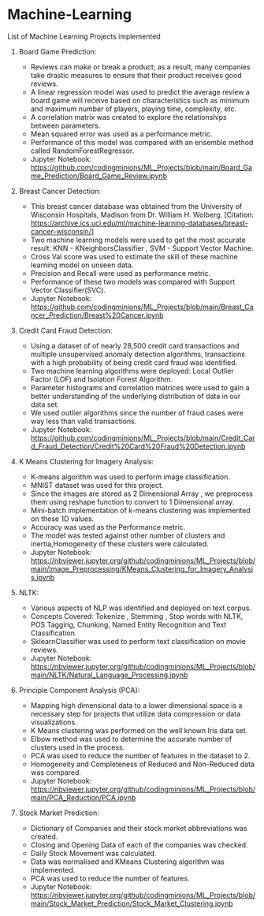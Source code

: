 # Machine-Learning
List of Machine Learning Projects implemented

1. Board Game Prediction:
    * Reviews can make or break a product; as a result, many companies take drastic measures to ensure that their product receives good reviews. 
    * A linear regression model was used to predict the average review a board game will receive based on characteristics such as minimum and maximum number of players, playing time, complexity, etc.
    * A correlation matrix was created to explore the relationships between parameters.
    * Mean squared error was used as a performance metric.
    * Performance of this model was compared with an ensemble method called RandomForestRegressor.
    * Jupyter Notebook: https://github.com/codingminions/ML_Projects/blob/main/Board_Game_Prediction/Board_Game_Review.ipynb

2. Breast Cancer Detection:
    * This breast cancer database was obtained from the University of Wisconsin Hospitals, Madison from Dr. William H. Wolberg. [Citation: https://archive.ics.uci.edu/ml/machine-learning-databases/breast-cancer-wisconsin/]
    * Two machine learning models were used to get the most accurate result: KNN - KNeighborsClassifier , SVM - Support Vector Machine.
    * Cross Val score was used to estimate the skill of these machine learning model on unseen data. 
    * Precision and Recall were used as performance metric.
    * Performance of these two models was compared with Support Vector Classifier(SVC).
    * Jupyter Notebook: https://github.com/codingminions/ML_Projects/blob/main/Breast_Cancer_Prediction/Breast%20Cancer.ipynb

3. Credit Card Fraud Detection:
    * Using a dataset of of nearly 28,500 credit card transactions and multiple unsupervised anomaly detection algorithms, transactions with a high probability of being credit card fraud was identified.
    * Two machine learning algorithms were deployed: Local Outlier Factor (LOF) and Isolation Forest Algorithm.
    * Parameter histograms and correlation matrices were used to gain a better understanding of the underlying distribution of data in our data set.
    * We used outlier algorithms since the number of fraud cases were way less than valid transactions.
    * Jupyter Notebook: https://github.com/codingminions/ML_Projects/blob/main/Credit_Card_Fraud_Detection/Credit%20Card%20Fraud%20Detection.ipynb

4. K Means Clustering for Imagery Analysis:
    * K-means algorithm was used to perform image classification.
    * MNIST dataset was used for this project.
    * Since the images are stored as 2 Dimensional Array , we preprocess them using reshape function to convert to 1 Dimensional array.
    * Mini-batch implementation of k-means clustering was implemented on these 1D values. 
    * Accuracy was used as the Performance metric.
    * The model was tested against other number of clusters and inertia,Homogeneity of these clusters were calculated.
    * Jupyter Notebook: https://nbviewer.jupyter.org/github/codingminions/ML_Projects/blob/main/Image_Preprocessing/KMeans_Clustering_for_Imagery_Analysis.ipynb

5. NLTK: 
    * Various aspects of NLP was identified and deployed on text corpus.
    * Concepts Covered: Tokenize , Stemming , Stop words with NLTK, POS Tagging, Chunking, Named Entity Recognition and Text Classification.
    * SklearnClassifier was used to perform text classification on movie reviews.
    * Jupyter Notebook: https://nbviewer.jupyter.org/github/codingminions/ML_Projects/blob/main/NLTK/Natural_Language_Processing.ipynb

6. Principle Component Analysis (PCA):
    * Mapping high dimensional data to a lower dimensional space is a necessary step for projects that utilize data compression or data visualizations.
    * K Means clustering was performed on the well known Iris data set.
    * Elbow method was used to determine the accurate number of clusters used in the process.
    * PCA was used to reduce the number of features in the dataset to 2.
    * Homogeneity and Completeness of Reduced and Non-Reduced data was compared.
    * Jupyter Notebook: https://nbviewer.jupyter.org/github/codingminions/ML_Projects/blob/main/PCA_Reduction/PCA.ipynb

7. Stock Market Prediction: 
    * Dictionary of Companies and their stock market abbreviations was created.
    * Closing and Opening Data of each of the companies was checked.
    * Daily Stock Movement was calculated.
    * Data was normalised and KMeans Clustering algorithm was implemented.
    * PCA was used to reduce the number of features.
    * Jupyter Notebook: https://nbviewer.jupyter.org/github/codingminions/ML_Projects/blob/main/Stock_Market_Prediction/Stock_Market_Clustering.ipynb